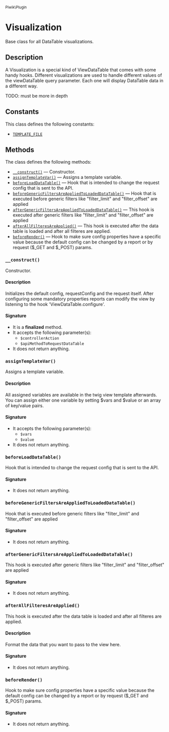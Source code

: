 <small>Piwik\Plugin</small>

Visualization
=============

Base class for all DataTable visualizations.

Description
-----------

A Visualization is a special kind of ViewDataTable that comes with some
handy hooks. Different visualizations are used to handle different values of the viewDataTable query parameter.
Each one will display DataTable data in a different way.

TODO: must be more in depth


Constants
---------

This class defines the following constants:

- [`TEMPLATE_FILE`](#TEMPLATE_FILE)

Methods
-------

The class defines the following methods:

- [`__construct()`](#__construct) &mdash; Constructor.
- [`assignTemplateVar()`](#assignTemplateVar) &mdash; Assigns a template variable.
- [`beforeLoadDataTable()`](#beforeLoadDataTable) &mdash; Hook that is intended to change the request config that is sent to the API.
- [`beforeGenericFiltersAreAppliedToLoadedDataTable()`](#beforeGenericFiltersAreAppliedToLoadedDataTable) &mdash; Hook that is executed before generic filters like "filter_limit" and "filter_offset" are applied
- [`afterGenericFiltersAreAppliedToLoadedDataTable()`](#afterGenericFiltersAreAppliedToLoadedDataTable) &mdash; This hook is executed after generic filters like "filter_limit" and "filter_offset" are applied
- [`afterAllFilteresAreApplied()`](#afterAllFilteresAreApplied) &mdash; This hook is executed after the data table is loaded and after all filteres are applied.
- [`beforeRender()`](#beforeRender) &mdash; Hook to make sure config properties have a specific value because the default config can be changed by a report or by request ($_GET and $_POST) params.

<a name="__construct" id="__construct"></a>
### `__construct()`

Constructor.

#### Description

Initializes the default config, requestConfig and the request itself. After configuring some
mandatory properties reports can modify the view by listening to the hook 'ViewDataTable.configure'.

#### Signature

- It is a **finalized** method.
- It accepts the following parameter(s):
    - `$controllerAction`
    - `$apiMethodToRequestDataTable`
- It does not return anything.

<a name="assigntemplatevar" id="assigntemplatevar"></a>
### `assignTemplateVar()`

Assigns a template variable.

#### Description

All assigned variables are available in the twig view template afterwards. You can
assign either one variable by setting $vars and $value or an array of key/value pairs.

#### Signature

- It accepts the following parameter(s):
    - `$vars`
    - `$value`
- It does not return anything.

<a name="beforeloaddatatable" id="beforeloaddatatable"></a>
### `beforeLoadDataTable()`

Hook that is intended to change the request config that is sent to the API.

#### Signature

- It does not return anything.

<a name="beforegenericfiltersareappliedtoloadeddatatable" id="beforegenericfiltersareappliedtoloadeddatatable"></a>
### `beforeGenericFiltersAreAppliedToLoadedDataTable()`

Hook that is executed before generic filters like "filter_limit" and "filter_offset" are applied

#### Signature

- It does not return anything.

<a name="aftergenericfiltersareappliedtoloadeddatatable" id="aftergenericfiltersareappliedtoloadeddatatable"></a>
### `afterGenericFiltersAreAppliedToLoadedDataTable()`

This hook is executed after generic filters like "filter_limit" and "filter_offset" are applied

#### Signature

- It does not return anything.

<a name="afterallfilteresareapplied" id="afterallfilteresareapplied"></a>
### `afterAllFilteresAreApplied()`

This hook is executed after the data table is loaded and after all filteres are applied.

#### Description

Format the data that you want to pass to the view here.

#### Signature

- It does not return anything.

<a name="beforerender" id="beforerender"></a>
### `beforeRender()`

Hook to make sure config properties have a specific value because the default config can be changed by a report or by request ($_GET and $_POST) params.

#### Signature

- It does not return anything.

